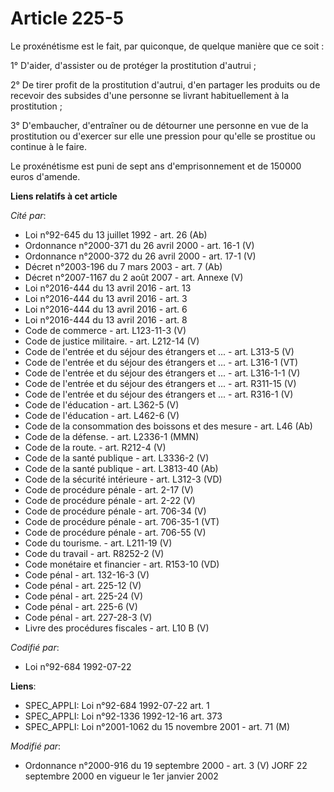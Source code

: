# Article 225-5

Le proxénétisme est le fait, par quiconque, de quelque manière que ce soit :

1° D'aider, d'assister ou de protéger la prostitution d'autrui ;

2° De tirer profit de la prostitution d'autrui, d'en partager les produits ou de recevoir des subsides d'une personne se
livrant habituellement à la prostitution ;

3° D'embaucher, d'entraîner ou de détourner une personne en vue de la prostitution ou d'exercer sur elle une pression pour
qu'elle se prostitue ou continue à le faire.

Le proxénétisme est puni de sept ans d'emprisonnement et de 150000 euros d'amende.

**Liens relatifs à cet article**

_Cité par_:

  - Loi n°92-645 du 13 juillet 1992 - art. 26 (Ab)
  - Ordonnance n°2000-371 du 26 avril 2000 - art. 16-1 (V)
  - Ordonnance n°2000-372 du 26 avril 2000 - art. 17-1 (V)
  - Décret n°2003-196 du 7 mars 2003 - art. 7 (Ab)
  - Décret n°2007-1167 du 2 août 2007 - art. Annexe (V)
  - Loi n°2016-444 du 13 avril 2016 - art. 13
  - Loi n°2016-444 du 13 avril 2016 - art. 3
  - Loi n°2016-444 du 13 avril 2016 - art. 6
  - Loi n°2016-444 du 13 avril 2016 - art. 8
  - Code de commerce - art. L123-11-3 (V)
  - Code de justice militaire. - art. L212-14 (V)
  - Code de l'entrée et du séjour des étrangers et ... - art. L313-5 (V)
  - Code de l'entrée et du séjour des étrangers et ... - art. L316-1 (VT)
  - Code de l'entrée et du séjour des étrangers et ... - art. L316-1-1 (V)
  - Code de l'entrée et du séjour des étrangers et ... - art. R311-15 (V)
  - Code de l'entrée et du séjour des étrangers et ... - art. R316-1 (V)
  - Code de l'éducation - art. L362-5 (V)
  - Code de l'éducation - art. L462-6 (V)
  - Code de la consommation des boissons et des mesure - art. L46 (Ab)
  - Code de la défense. - art. L2336-1 (MMN)
  - Code de la route. - art. R212-4 (V)
  - Code de la santé publique - art. L3336-2 (V)
  - Code de la santé publique - art. L3813-40 (Ab)
  - Code de la sécurité intérieure - art. L312-3 (VD)
  - Code de procédure pénale - art. 2-17 (V)
  - Code de procédure pénale - art. 2-22 (V)
  - Code de procédure pénale - art. 706-34 (V)
  - Code de procédure pénale - art. 706-35-1 (VT)
  - Code de procédure pénale - art. 706-55 (V)
  - Code du tourisme. - art. L211-19 (V)
  - Code du travail - art. R8252-2 (V)
  - Code monétaire et financier - art. R153-10 (VD)
  - Code pénal - art. 132-16-3 (V)
  - Code pénal - art. 225-12 (V)
  - Code pénal - art. 225-24 (V)
  - Code pénal - art. 225-6 (V)
  - Code pénal - art. 227-28-3 (V)
  - Livre des procédures fiscales - art. L10 B (V)

_Codifié par_:

  - Loi n°92-684 1992-07-22

**Liens**:

  - SPEC_APPLI: Loi n°92-684 1992-07-22 art. 1
  - SPEC_APPLI: Loi n°92-1336 1992-12-16 art. 373
  - SPEC_APPLI: Loi n°2001-1062 du 15 novembre 2001 - art. 71 (M)

_Modifié par_:

  - Ordonnance n°2000-916 du 19 septembre 2000 - art. 3 (V) JORF 22 septembre 2000 en vigueur le 1er janvier 2002
